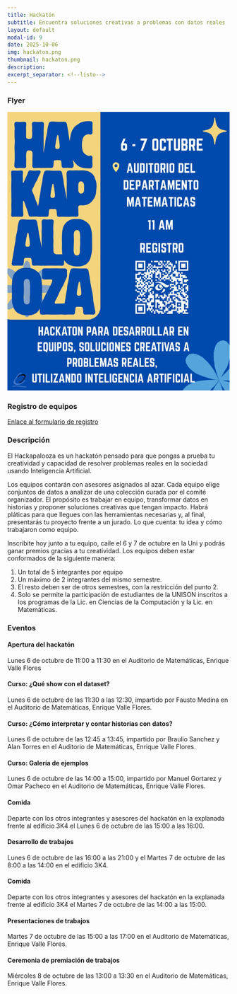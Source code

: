 ```yaml
---
title: Hackatón
subtitle: Encuentra soluciones creativas a problemas con datos reales
layout: default
modal-id: 9
date: 2025-10-06
img: hackaton.png
thumbnail: hackaton.png
description: 
excerpt_separator: <!--listo-->
---
```


### Flyer

<img src="/img/hackapalooza.jpeg" alt="Flyer hackapalooza" class="img-responsive img-centered">

### Registro de equipos

[Enlace al formulario de registro](https://forms.cloud.microsoft/r/1wQzQzt7gi)

### Descripción

El Hackapalooza es un hackatón pensado para que pongas a prueba tu creatividad y capacidad de resolver problemas reales en la sociedad usando Inteligencia Artificial.

Los equipos contarán con asesores asignados al azar. Cada equipo elige conjuntos de datos a analizar de una colección curada por el comité organizador. El propósito es trabajar en equipo, transformar datos en historias y proponer soluciones creativas que tengan impacto. Habrá pláticas para que llegues con las herramientas necesarias y, al final, presentarás tu proyecto frente a un jurado. Lo que cuenta: tu idea y cómo trabajaron como equipo.

Inscribite hoy junto a tu equipo, caile el 6 y 7 de octubre en la Uni y podrás ganar premios gracias a tu creatividad. Los equipos deben estar conformados de la siguiente manera:
1. Un total de 5 integrantes por equipo
2. Un máximo de 2 integrantes del mismo semestre.
3. El resto deben ser de otros semestres, con la restricción del punto 2.
4. Solo se permite la participación de estudiantes de la UNISON inscritos a los programas de la Lic. en Ciencias de la Computación y la Lic. en Matemáticas.

### Eventos

#### Apertura del hackatón

Lunes 6 de octubre de 11:00 a 11:30 en el Auditorio de Matemáticas, Enrique Valle Flores

#### Curso: ¿Qué show con el dataset?

Lunes 6 de octubre de las 11:30 a las 12:30, impartido por Fausto Medina en el Auditorio de Matemáticas, Enrique Valle Flores.

#### Curso: ¿Cómo interpretar y contar historias con datos?

Lunes 6 de octubre de las 12:45 a 13:45, impartido por Braulio Sanchez y Alan Torres en el Auditorio de Matemáticas, Enrique Valle Flores.

#### Curso: Galería de ejemplos

Lunes 6 de octubre de las 14:00 a 15:00, impartido por Manuel Gortarez y Omar Pacheco en el Auditorio de Matemáticas, Enrique Valle Flores.

#### Comida

Departe con los otros integrantes y asesores del hackatón en la explanada frente al edificio 3K4 el Lunes 6 de octubre de las 15:00 a las 16:00.

#### Desarrollo de trabajos

Lunes 6 de octubre de las 16:00 a las 21:00 y el Martes 7 de octubre de las 8:00 a las 14:00 en el edificio 3K4.

#### Comida

Departe con los otros integrantes y asesores del hackatón en la explanada frente al edificio 3K4 el Martes 7 de octubre de las 14:00 a las 15:00.

#### Presentaciones de trabajos

Martes 7 de octubre de las 15:00 a las 17:00 en el Auditorio de Matemáticas, Enrique Valle Flores.

#### Ceremonia de premiación de trabajos

Miércoles 8 de octubre de las 13:00 a 13:30 en el Auditorio de Matemáticas, Enrique Valle Flores.


<!--listo-->
